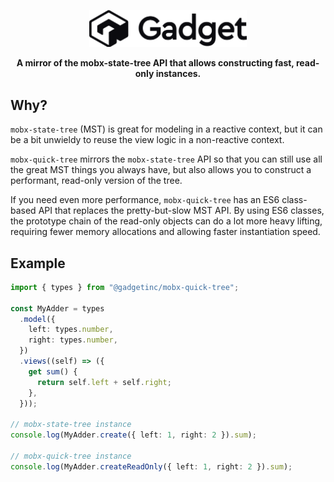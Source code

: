 <div align="center">
  <p>
    <img alt="Gadget logo" src="https://raw.githubusercontent.com/gadget-inc/js-clients/main/docs/assets/gadget-logo.png" style="width: 50%" />
  </p>
  <p>
    <strong>
      A mirror of the mobx-state-tree API that allows constructing fast, read-only instances.
    </strong>
  </p>
</div>

## Why?

`mobx-state-tree` (MST) is great for modeling in a reactive context, but it can be a bit unwieldy to reuse the view logic in a non-reactive context.

`mobx-quick-tree` mirrors the `mobx-state-tree` API so that you can still use all the great MST things you always have, but also allows you to construct a performant, read-only version of the tree.

If you need even more performance, `mobx-quick-tree` has an ES6 class-based API that replaces the pretty-but-slow MST API. By using ES6 classes, the prototype chain of the read-only objects can do a lot more heavy lifting, requiring fewer memory allocations and allowing faster instantiation speed.

## Example

```typescript
import { types } from "@gadgetinc/mobx-quick-tree";

const MyAdder = types
  .model({
    left: types.number,
    right: types.number,
  })
  .views((self) => ({
    get sum() {
      return self.left + self.right;
    },
  }));

// mobx-state-tree instance
console.log(MyAdder.create({ left: 1, right: 2 }).sum);

// mobx-quick-tree instance
console.log(MyAdder.createReadOnly({ left: 1, right: 2 }).sum);
```
